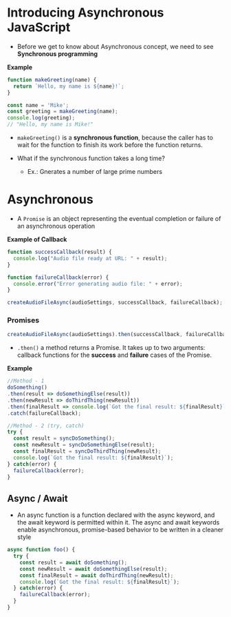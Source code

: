 # Introducing Asynchronous JavaScript
- Before we get to know about Asynchronous concept, we need to see **Synchronous programming**

**Example**

```javascript
function makeGreeting(name) {
  return `Hello, my name is ${name}!`;
}

const name = 'Mike';
const greeting = makeGreeting(name);
console.log(greeting);
// "Hello, my name is Mike!"

```

- `makeGreeting()` is a **synchronous function**, because the caller has to wait for the function to finish its work before the function returns.

- What if the synchronous function takes a long time?
  - Ex.: Gnerates a number of large prime numbers

# Asynchronous 
- A `Promise` is an object representing the eventual completion or failure of an asynchronous operation

**Example of Callback**
```javascript
function successCallback(result) {
  console.log("Audio file ready at URL: " + result);
}

function failureCallback(error) {
  console.error("Error generating audio file: " + error);
}

createAudioFileAsync(audioSettings, successCallback, failureCallback);
```

### Promises
```javascript
createAudioFileAsync(audioSettings).then(successCallback, failureCallback);
```
- `.then()` a method returns a Promise. It takes up to two arguments: callback functions for the **success** and **failure** cases of the Promise.

**Example**
```javascript
//Method - 1
doSomething()
.then(result => doSomethingElse(result))
.then(newResult => doThirdThing(newResult))
.then(finalResult => console.log(`Got the final result: ${finalResult}`))
.catch(failureCallback);

//Method - 2 (try, catch)
try {
  const result = syncDoSomething();
  const newResult = syncDoSomethingElse(result);
  const finalResult = syncDoThirdThing(newResult);
  console.log(`Got the final result: ${finalResult}`);
} catch(error) {
  failureCallback(error);
}

```

## Async / Await
- An async function is a function declared with the async keyword, and the await keyword is permitted within it. The async and await keywords enable asynchronous, promise-based behavior to be written in a cleaner style

```javascript
async function foo() {
  try {
    const result = await doSomething();
    const newResult = await doSomethingElse(result);
    const finalResult = await doThirdThing(newResult);
    console.log(`Got the final result: ${finalResult}`);
  } catch(error) {
    failureCallback(error);
  }
}
```
